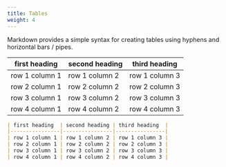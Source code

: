 ```yaml
---
title: Tables
weight: 4
---
```


Markdown provides a simple syntax for creating tables using hyphens and horizontal bars / pipes.

| first heading  | second heading | third heading  |
|----------------|----------------|----------------|
| row 1 column 1 | row 1 column 2 | row 1 column 3 |
| row 2 column 1 | row 2 column 2 | row 2 column 3 |
| row 3 column 1 | row 3 column 2 | row 3 column 3 |
| row 4 column 1 | row 4 column 2 | row 4 column 3 |


```md
| first heading  | second heading | third heading  |
|----------------|----------------|----------------|
| row 1 column 1 | row 1 column 2 | row 1 column 3 |
| row 2 column 1 | row 2 column 2 | row 2 column 3 |
| row 3 column 1 | row 3 column 2 | row 3 column 3 |
| row 4 column 1 | row 4 column 2 | row 4 column 3 |
```
